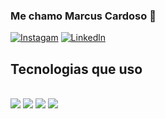 ### Me chamo Marcus Cardoso 👋
[![Instagam](https://img.shields.io/badge/Instagram-E4405F?style=for-the-badge&logo=instagram&logoColor=white
)](https://instagram.com/marcuscardoc/)
[![Linkedln](https://img.shields.io/badge/LinkedIn-0077B5?style=for-the-badge&logo=linkedin&logoColor=white)](https://www.linkedin.com/in/marcus-cardoso-87ba562b5/)

## Tecnologias que uso
<div style="display: inline_nlock"><br/>
<img align="center alt="java" src="https://img.shields.io/badge/Java-ED8B00?style=for-the-badge&logo=openjdk&logoColor=white"/>
<img align="center alt="html5" src="https://img.shields.io/badge/HTML-239120?style=for-the-badge&logo=html5&logoColor=white"/>
<img align="center alt="css" src="https://img.shields.io/badge/CSS-239120?&style=for-the-badge&logo=css3&logoColor=white"/>
<img align="center alt="javascript" src="https://img.shields.io/badge/JavaScript-F7DF1E?style=for-the-badge&logo=JavaScript&logoColor=white"/>
</div>  
<!--
**marcuscardoc/marcuscardoc** is a ✨ _special_ ✨ repository because its `README.md` (this file) appears on your GitHub profile.

Here are some ideas to get you started:

- 🔭 I’m currently working on ...
- 🌱 I’m currently learning ...
- 👯 I’m looking to collaborate on ...
- 🤔 I’m looking for help with ...
- 💬 Ask me about ...
- 📫 How to reach me: ...
- 😄 Pronouns: ...
- ⚡ Fun fact: ...
-->
